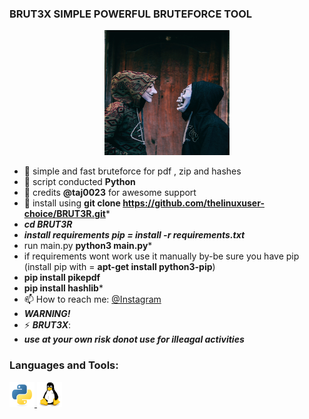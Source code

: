 ### BRUT3X SIMPLE POWERFUL BRUTEFORCE TOOL   
<p align='center'>
    <img src = 'contain.jpg' height="200" width = '200' >
</p>

- 🔭 simple and fast bruteforce for pdf , zip and hashes
- 🌱 script conducted **Python**
- 🤔 credits **@taj0023** for awesome support
- 💬 install using **git clone https://github.com/thelinuxuser-choice/BRUT3R.git***
-  ***cd BRUT3R*** 
- ***install requirements pip = install -r requirements.txt***
- run main.py **python3 main.py***
- if requirements wont work use it manually by-be sure you have pip (install pip with = **apt-get install python3-pip**)
- **pip install pikepdf**
- **pip install hashlib***
- 📫 How to reach me:  [@Instagram](https://www.instagram.com/h3k3rs/)
- ***WARNING!***
- ⚡ ***BRUT3X***:
- ***use at your own risk donot use for illeagal activities***


### Languages and Tools:
<p align="left"> 
<a href="https://www.python.org" target="_blank"> <img src="https://raw.githubusercontent.com/devicons/devicon/master/icons/python/python-original.svg" alt="python" width="40" height="40"/> </a>
<a href="https://www.linux.org/" target="_blank"> <img src="https://raw.githubusercontent.com/devicons/devicon/master/icons/linux/linux-original.svg" alt="linux" width="40" height="40"/> </a> 

</p>
